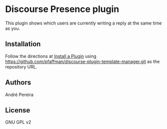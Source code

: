 # Discourse Presence plugin
This plugin shows which users are currently writing a reply at the same time as you.

## Installation

Follow the directions at [Install a Plugin](https://meta.discourse.org/t/install-a-plugin/19157) using https://github.com/pfaffman/discourse-plugin-template-manager.git as the repository URL.

## Authors

André Pereira

## License

GNU GPL v2
